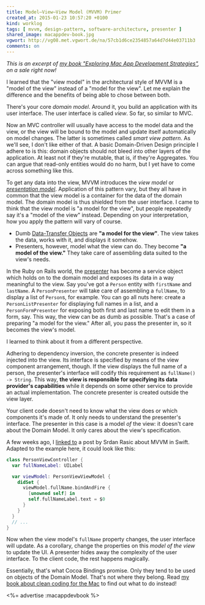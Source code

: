 ```yaml
---
title: Model–View–View Model (MVVM) Primer
created_at: 2015-01-23 10:57:20 +0100
kind: worklog
tags: [ mvvm, design-pattern, software-architecture, presenter ]
shared_image: macappdev-book.jpg
vgwort: http://vg08.met.vgwort.de/na/57cb1d6ce2354857a64d7d44e03711b3
comments: on
---
```


_This is an excerpt of [my book "Exploring Mac App Development Strategies"][book], on a sale right now!_

I learned that the "view model" in the architectural style of MVVM is a "model of the view" instead of a "model for the view". Let me explain the difference and the benefits of being able to chose between both.

There's your core _domain model_. Around it, you build an application with its user interface. The user interface is called _view_. So far, so similar to MVC.

Now an MVC controller will usually have access to the model data and the view, or the view will be bound to the model and update itself automatically on model changes. The latter is sometimes called _smart view pattern_. As we'll see, I don't like either of that. A basic Domain-Driven Design principle I adhere to is this: domain objects should not bleed into other layers of the application. At least not if they're mutable, that is, if they're Aggregates. You can argue that read-only entities would do no harm, but I yet have to come across something like this.

To get any data into the view, MVVM introduces the _view model_ or [_presentation model_][presmodel]. Application of this pattern vary, but they all have in common that the view model is a container for the data of the domain model. The domain model is thus shielded from the user interface. I came to think that the view model is "a model for the view", but people repeatedly say it's a "model of the view" instead. Depending on your interpretation, how you apply the pattern will vary of course.

* Dumb [Data-Transfer Objects][dto] are **"a model for the view"**. The view takes the data, works with it, and displays it somehow.
* Presenters, however, model what the view can do. They become **"a model of the view."** They take care of assembling data suited to the view's needs.

In the Ruby on Rails world, the [presenter][] has become a service object which holds on to the domain model and exposes its data in a way meaningful to the view. Say you've got a `Person` entity with `firstName` and `lastName`. A `PersonPresenter` will take care of assembling a `fullName`, to display a list of `Person`s, for example. You can go all nuts here: create a `PersonListPresenter` for displaying full names in a list, and a `PersonFormPresenter` for exposing both first and last name to edit them in a form, say. This way, the view can be as dumb as possible. That's a case of preparing "a model for the view." After all, you pass the presenter in, so it becomes the view's model.

I learned to think about it from a different perspective.

Adhering to dependency inversion, the concrete presenter is indeed injected into the view. Its interface is specified by means of the view component arrangement, though. If the view displays the full name of a person, the presenter's interface will codify this requirement as `fullName() -> String`. This way, **the view is responsible for specifying its data provider's capabilities** while it depends on some other service to provide an actual implementation. The concrete presenter is created outside the view layer.

Your client code doesn't need to know what the view does or which components it's made of. It only needs to understand the presenter's interface. The presenter in this case is a model _of_ the view: it doesn't care about the Domain Model. It only cares about the view's specification.

A few weeks ago, I [linked to](/posts/2014/12/mvvm-in-swift) a post by Srdan Rasic about MVVM in Swift. Adapted to the example here, it could look like this:

```swift
class PersonViewController {
  var fullNameLabel: UILabel

  var viewModel: PersonViewViewModel {
    didSet {
      viewModel.fullName.bindAndFire {
        [unowned self] in
        self.fullNameLabel.text = $0
      }
    }
  }
  // ...
}
```

Now when the view model's `fullName` property changes, the user interface will update. As a corollary, change the properties on this _model of the view_ to update the UI. A presenter hides away the complexity of the user interface. To the client code, the rest happens magically.

Essentially, that's what Cocoa Bindings promise. Only they tend to be used on objects of the Domain Model. That's not where they belong. Read [my book about clean coding for the Mac][book] to find out what to do instead!

<%= advertise :macappdevbook %>

[presmodel]: http://martinfowler.com/eaaDev/PresentationModel.html
[dto]: http://en.wikipedia.org/wiki/Data_transfer_object
[book]: https://leanpub.com/develop-mac-apps-clean-architecture-swift/
[presenter]: http://eewang.github.io/blog/2013/09/26/presenting-the-rails-presenter-pattern/
